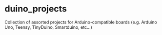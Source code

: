 duino_projects
==============

Collection of assorted projects for Arduino-compatible boards (e.g. Arduino Uno, Teensy, TinyDuino, Smartduino, etc...)
